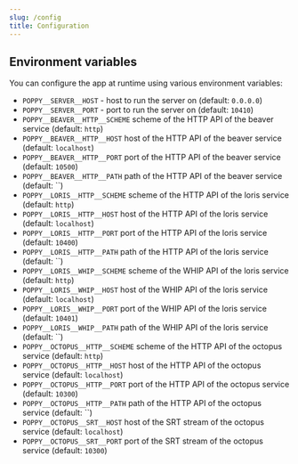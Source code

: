 ```yaml
---
slug: /config
title: Configuration
---
```


## Environment variables

You can configure the app at runtime using various environment variables:

- `POPPY__SERVER__HOST` -
  host to run the server on
  (default: `0.0.0.0`)
- `POPPY__SERVER__PORT` -
  port to run the server on
  (default: `10410`)
- `POPPY__BEAVER__HTTP__SCHEME`
  scheme of the HTTP API of the beaver service
  (default: `http`)
- `POPPY__BEAVER__HTTP__HOST`
  host of the HTTP API of the beaver service
  (default: `localhost`)
- `POPPY__BEAVER__HTTP__PORT`
  port of the HTTP API of the beaver service
  (default: `10500`)
- `POPPY__BEAVER__HTTP__PATH`
  path of the HTTP API of the beaver service
  (default: ``)
- `POPPY__LORIS__HTTP__SCHEME`
  scheme of the HTTP API of the loris service
  (default: `http`)
- `POPPY__LORIS__HTTP__HOST`
  host of the HTTP API of the loris service
  (default: `localhost`)
- `POPPY__LORIS__HTTP__PORT`
  port of the HTTP API of the loris service
  (default: `10400`)
- `POPPY__LORIS__HTTP__PATH`
  path of the HTTP API of the loris service
  (default: ``)
- `POPPY__LORIS__WHIP__SCHEME`
  scheme of the WHIP API of the loris service
  (default: `http`)
- `POPPY__LORIS__WHIP__HOST`
  host of the WHIP API of the loris service
  (default: `localhost`)
- `POPPY__LORIS__WHIP__PORT`
  port of the WHIP API of the loris service
  (default: `10401`)
- `POPPY__LORIS__WHIP__PATH`
  path of the WHIP API of the loris service
  (default: ``)
- `POPPY__OCTOPUS__HTTP__SCHEME`
  scheme of the HTTP API of the octopus service
  (default: `http`)
- `POPPY__OCTOPUS__HTTP__HOST`
  host of the HTTP API of the octopus service
  (default: `localhost`)
- `POPPY__OCTOPUS__HTTP__PORT`
  port of the HTTP API of the octopus service
  (default: `10300`)
- `POPPY__OCTOPUS__HTTP__PATH`
  path of the HTTP API of the octopus service
  (default: ``)
- `POPPY__OCTOPUS__SRT__HOST`
  host of the SRT stream of the octopus service
  (default: `localhost`)
- `POPPY__OCTOPUS__SRT__PORT`
  port of the SRT stream of the octopus service
  (default: `10300`)
